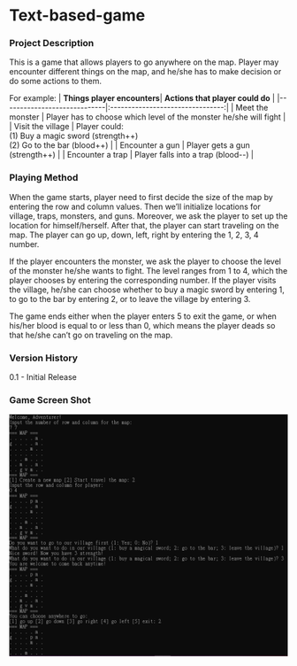 # Text-based-game

### Project Description

This is a game that allows players to go anywhere on the map. Player may 
encounter different things on the map, and he/she has to make decision or do 
some actions to them.

For example:
| **Things player encounters**| **Actions that player could do** |
|-----------------------------|:--------------------------------:|
| Meet the monster   | Player has to choose which level of the monster he/she will fight |
| Visit the village  | Player could:<br>(1) Buy a magic sword (strength++)<br>(2) Go to the bar (blood++) |
| Encounter a gun    | Player gets a gun (strength++)  |
| Encounter a trap   | Player falls into a trap (blood--) |


### Playing Method

When the game starts, player need to first decide the size of the map by entering the row and column values. Then we’ll initialize locations for village, traps, monsters, and guns. Moreover, we ask the player to set up the location for himself/herself. After that, the player can start traveling on the map. The player can go up, down, left, right by entering the 1, 2, 3, 4 number. 


If the player encounters the monster, we ask the player to choose the level of the monster he/she wants to fight. The level ranges from 1 to 4, which the player chooses by entering the corresponding number.
If the player visits the village, he/she can choose whether to buy a magic sword by entering 1, to go to the bar by entering 2, or to leave the village by entering 3.


The game ends either when the player enters 5 to exit the game, or when his/her blood is equal to or less than 0, which means the player deads so that he/she can’t go on traveling on the map.


### Version History

0.1 - Initial Release

### Game Screen Shot

![image](https://github.com/Shen-KuanLing/Text-based-game/blob/main/%E9%81%8A%E6%88%B2%E6%88%AA%E5%9C%96.PNG)

